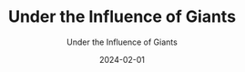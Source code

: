 ---
title: Under the Influence of Giants
subtitle: Under the Influence of Giants
year: 2006
image: ./images/utiog.jpg
date: 2024-02-01
link: https://open.spotify.com/album/5ygYLv1MXxfiT2ubjVUbuc?si=Unn9HPtISye4pJHETWWBww
type: music
---